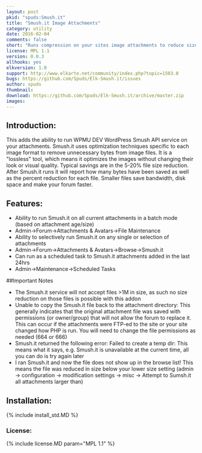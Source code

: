 ```yaml
---
layout: post
pkid: "spuds:Smush.it"
title: "Smush.it Image Attachments"
category: utility
date: 2016-02-04
comments: false
short: "Runs compression on your sites image attachments to reduce size"
license: MPL 1.1
version: 0.0.3
allhooks: yes
elkversion: 1.0
support: http://www.elkarte.net/community/index.php?topic=1503.0
bugs: https://github.com/Spuds/Elk-Smush.it/issues
author: spuds
thumbnail:
download: https://github.com/Spuds/Elk-Smush.it/archive/master.zip
images:
---
```


## Introduction:
This adds the ability to run WPMU DEV WordPress Smush API service on your attachments.  Smush.it uses optimization techniques specific to each image format to remove unnecessary bytes from image files. It is a "lossless" tool, which means it optimizes the images without changing their look or visual quality. Typical savings are in the 5-20% file size reduction.  After Smush.it runs it will report how many bytes have been saved as well as the percent reduction for each file.  Smaller files save bandwidth, disk space and make your forum faster.

## Features:

-  Ability to run Smush.it on all current attachments in a batch mode (based on attachment age/size)
  -  Admin->Forum->Attachments & Avatars->File Maintenance
-  Ability to selectively run Smush.it on any single or selection of attachments
  -  Admin->Forum->Attachments & Avatars->Browse->Smush.it
-  Can run as a scheduled task to Smush.it attachments added in the last 24hrs
  -  Admin->Maintenance->Scheduled Tasks

##Important Notes

-  The Smush.it service will not accept files >1M in size, as such no size reduction on those files is possible with this addon
-  Unable to copy the Smush.it file back to the attachment directory: This generally indicates that the original attachment file was saved with permissions (or owner/group) that will not allow the forum to replace it.  This can occur if the attachments were FTP-ed to the site or your site changed how PHP is run.  You will need to change the file permissions as needed (664 or 666)
-  Smush.it returned the following error: Failed to create a temp dir: This means what it says, e.g. Smush.it is unavailable at the current time, all you can do is try again later
-  I ran Smush.it and now the file does not show up in the browse list! This means the file was reduced in size below your lower size setting (admin -> configuration -> modification settings -> misc -> Attempt to Sumsh.it all attachments larger than)

## Installation:
{% include install_std.MD %}

### License:
{% include license.MD param="MPL 1.1" %}